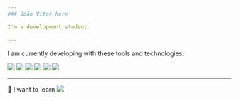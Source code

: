 ```yaml
---
### João Vitor here

I'm a development student.

---
```


I am currently developing with these tools and technologies:

  <div style="display-flex: justify-content: space-between">
    <img src="http://img.shields.io/badge/-VS%20Code-007ACC?style=flat&logo=visual%20studio%20code&logoColor=white">
    <img src="http://img.shields.io/badge/-Git-F1502F?style=flat&logo=git&logoColor=FFFFFF">  
    <img src="http://img.shields.io/badge/-Github-000000?style=flat&logo=github&logoColor=FFFFFF">
    <img src = "https://img.shields.io/badge/-HTML5-E34F26?style=flat&logo=html5&logoColor=white">
    <img src = "https://img.shields.io/badge/-CSS3-1572B6?style=flat&logo=css3&logoColor=white">
    <img src="https://img.shields.io/badge/-JavaScript-eed718?style=flat&logo=javascript&logoColor=ffffff">
   </div>
 
 
 ---

🌱 I want to learn <img src="https://img.shields.io/badge/-Flutter-3a495d?style=flat&logo=flutter&logoColor=67b7f7">
  
